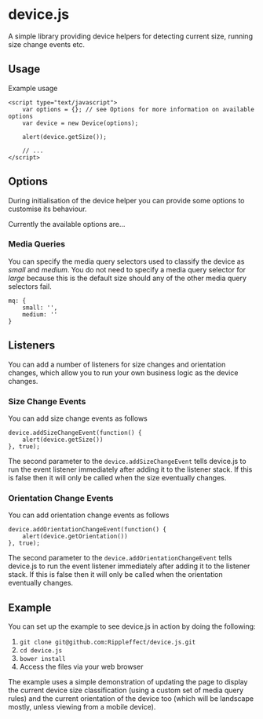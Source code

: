 # device.js


A simple library providing device helpers for detecting current size, running size change events etc.

## Usage

Example usage

    <script type="text/javascript">
        var options = {}; // see Options for more information on available options
        var device = new Device(options);

        alert(device.getSize());

        // ...
    </script>

## Options

During initialisation of the device helper you can provide some options to customise its behaviour.

Currently the available options are...

### Media Queries

You can specify the media query selectors used to classify the device as *small* and *medium*. You do not need to specify
a media query selector for *large* because this is the default size should any of the other media query selectors fail.

    mq: {
        small: '',
        medium: ''
    }

## Listeners

You can add a number of listeners for size changes and orientation changes, which allow you to run your own business
logic as the device changes.

### Size Change Events

You can add size change events as follows

    device.addSizeChangeEvent(function() {
        alert(device.getSize())
    }, true);

The second parameter to the `device.addSizeChangeEvent` tells device.js to run the event listener immediately after adding
it to the listener stack. If this is false then it will only be called when the size eventually changes.

### Orientation Change Events

You can add orientation change events as follows

    device.addOrientationChangeEvent(function() {
        alert(device.getOrientation())
    }, true);

The second parameter to the `device.addOrientationChangeEvent` tells device.js to run the event listener immediately after adding
it to the listener stack. If this is false then it will only be called when the orientation eventually changes.

## Example

You can set up the example to see device.js in action by doing the following:

1. `git clone git@github.com:Rippleffect/device.js.git`
2. `cd device.js`
3. `bower install`
4. Access the files via your web browser

The example uses a simple demonstration of updating the page to display the current device size classification (using a
custom set of media query rules) and the current orientation of the device too (which will be landscape mostly, unless
viewing from a mobile device).
